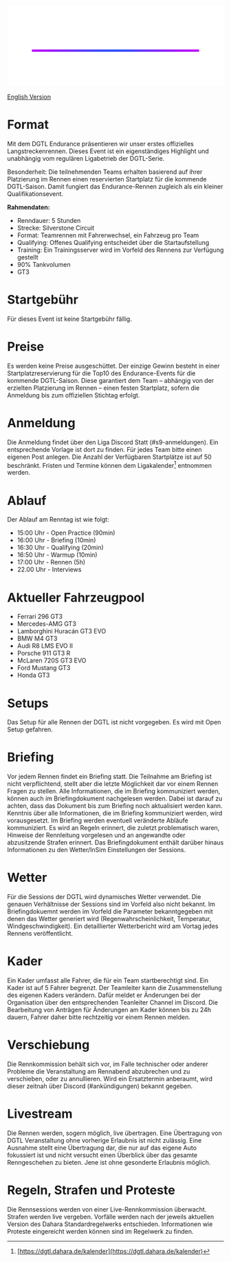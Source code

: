 ![Logo](/Images/DGTL-Logo-White.png)

[English Version](https://github.com/Dahara2012/DGTL-Dokumente/blob/main/enduinformation-s9-en.md)

# Format

Mit dem DGTL Endurance präsentieren wir unser erstes offizielles Langstreckenrennen. Dieses Event ist ein eigenständiges Highlight und unabhängig vom regulären Ligabetrieb der DGTL-Serie.

Besonderheit: Die teilnehmenden Teams erhalten basierend auf ihrer Platzierung im Rennen einen reservierten Startplatz für die kommende DGTL-Saison. Damit fungiert das Endurance-Rennen zugleich als ein kleiner Qualifikationsevent.

**Rahmendaten:**

- Renndauer: 5 Stunden
- Strecke: Silverstone Circuit
- Format: Teamrennen mit Fahrerwechsel, ein Fahrzeug pro Team
- Qualifying: Offenes Qualifying entscheidet über die Startaufstellung
- Training: Ein Trainingsserver wird im Vorfeld des Rennens zur Verfügung gestellt
- 90% Tankvolumen
- GT3

# Startgebühr

Für dieses Event ist keine Startgebühr fällig.

# Preise

Es werden keine Preise ausgeschüttet. Der einzige Gewinn besteht in einer Startplatzreservierung für die Top10 des Endurance-Events für die kommende DGTL-Saison. Diese garantiert dem Team – abhängig von der erzielten Platzierung im Rennen – einen festen Startplatz, sofern die Anmeldung bis zum offiziellen Stichtag erfolgt.

# Anmeldung

Die Anmeldung findet über den Liga Discord Statt (#s9-anmeldungen). Ein entsprechende Vorlage ist dort zu finden. Für jedes Team bitte einen eigenen Post anlegen. Die Anzahl der Verfügbaren Startplätze ist auf 50 beschränkt. Fristen und Termine können dem Ligakalender[^3] entnommen werden.

# Ablauf

Der Ablauf am Renntag ist wie folgt:

- 15:00 Uhr - Open Practice (90min)
- 16:00 Uhr - Briefing (10min)
- 16:30 Uhr - Qualifying (20min)
- 16:50 Uhr - Warmup (10min)
- 17:00 Uhr - Rennen (5h)
- 22.00 Uhr - Interviews

# Aktueller Fahrzeugpool

- Ferrari 296 GT3
- Mercedes-AMG GT3
- Lamborghini Huracán GT3 EVO
- BMW M4 GT3
- Audi R8 LMS EVO II
- Porsche 911 GT3 R
- McLaren 720S GT3 EVO
- Ford Mustang GT3
- Honda GT3

# Setups

Das Setup für alle Rennen der DGTL ist nicht vorgegeben. Es wird mit Open Setup gefahren.

# Briefing

Vor jedem Rennen findet ein Briefing statt. Die Teilnahme am Briefing ist nicht verpflichtend, stellt aber die letzte Möglichkeit dar vor einem Rennen Fragen zu stellen. Alle Informationen, die im Briefing kommuniziert werden, können auch im Briefingdokument nachgelesen werden. Dabei ist darauf zu achten, dass das Dokument bis zum Briefing noch aktualisiert werden kann. Kenntnis über alle Informationen, die im Briefing kommuniziert werden, wird vorausgesetzt. Im Briefing werden eventuell veränderte Abläufe kommuniziert. Es wird an Regeln erinnert, die zuletzt problematisch waren, Hinweise der Rennleitung vorgelesen und an angewandte oder abzusitzende Strafen erinnert. Das Briefingdokument enthält darüber hinaus Informationen zu den Wetter/InSim Einstellungen der Sessions.

# Wetter

Für die Sessions der DGTL wird dynamisches Wetter verwendet. Die genauen Verhältnisse der Sessions sind im Vorfeld also nicht bekannt. Im Briefingdokuemnt werden im Vorfeld die Parameter bekanntgegeben mit denen das Wetter generiert wird (Regenwahrscheinlichkeit, Temperatur, Windgeschwindigkeit). Ein detaillierter Wetterbericht wird am Vortag jedes Rennens veröffentlicht.

# Kader

Ein Kader umfasst alle Fahrer, die für ein Team startberechtigt sind. Ein Kader ist auf 5 Fahrer begrenzt. Der Teamleiter kann die Zusammenstellung des eigenen Kaders verändern. Dafür meldet er Änderungen bei der Organisation über den entsprechenden Teanleiter Channel im Discord. Die Bearbeitung von Anträgen für Änderungen am Kader können bis zu 24h dauern, Fahrer daher bitte rechtzeitig vor einem Rennen melden.

# Verschiebung

Die Rennkommission behält sich vor, im Falle technischer oder anderer Probleme die Veranstaltung am Rennabend abzubrechen und zu verschieben, oder zu annullieren. Wird ein Ersatztermin anberaumt, wird dieser zeitnah über Discord (#ankündigungen) bekannt gegeben.

# Livestream

Die Rennen werden, sogern möglich, live übertragen. Eine Übertragung von DGTL Veranstaltung ohne vorherige Erlaubnis ist nicht zulässig. Eine Ausnahme stellt eine Übertragung dar, die nur auf das eigene Auto fokussiert ist und nicht versucht einen Überblick über das gesamte Renngeschehen zu bieten. Jene ist ohne gesonderte Erlaubnis möglich.

# Regeln, Strafen und Proteste

Die Rennsessions werden von einer Live-Rennkommission überwacht. Strafen werden live vergeben. Vorfälle werden nach der jeweils aktuellen Version des Dahara Standardregelwerks entschieden. Informationen wie Proteste eingereicht werden können sind im Regelwerk zu finden.

[^3]: [https://dgtl.dahara.de/kalender](https://dgtl.dahara.de/kalender)

